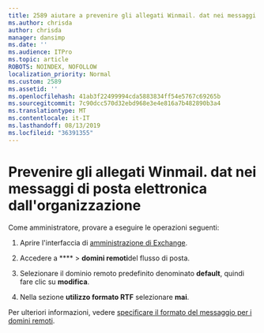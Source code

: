 ```yaml
---
title: 2589 aiutare a prevenire gli allegati Winmail. dat nei messaggi di posta elettronica dall'organizzazione
ms.author: chrisda
author: chrisda
manager: dansimp
ms.date: ''
ms.audience: ITPro
ms.topic: article
ROBOTS: NOINDEX, NOFOLLOW
localization_priority: Normal
ms.custom: 2589
ms.assetid: ''
ms.openlocfilehash: 41ab3f22499994cda5883834ff54e5767c69265b
ms.sourcegitcommit: 7c90dcc570d32ebd968e3e4e816a7b482890b3a4
ms.translationtype: MT
ms.contentlocale: it-IT
ms.lasthandoff: 08/13/2019
ms.locfileid: "36391355"
---
```

# <a name="help-prevent-winmaildat-attachments-in-email-messages-from-your-organization"></a>Prevenire gli allegati Winmail. dat nei messaggi di posta elettronica dall'organizzazione

Come amministratore, provare a eseguire le operazioni seguenti:

1. Aprire l'interfaccia di [amministrazione di Exchange](https://outlook.office365.com/ecp/).

2. Accedere a **** > **domini remoti**del flusso di posta.

3. Selezionare il dominio remoto predefinito denominato **default**, quindi fare clic su **modifica**.

4. Nella sezione **utilizzo formato RTF** selezionare **mai**.

Per ulteriori informazioni, vedere [specificare il formato del messaggio per i domini remoti](https://docs.microsoft.com/Exchange/mail-flow-best-practices/remote-domains/remote-domains#specifying-message-format).
